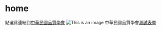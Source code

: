 # home

點選此連結到[中華民國品質學會](http://www.csq.org.tw/mp.asp)
![This is an image](https://images.chinatimes.com/newsphoto/2020-12-01/656/20201201006541.jpg)
中華民國品質學會[測試表單](https://forms.gle/v4zL3DVc54HH8c7H8)
